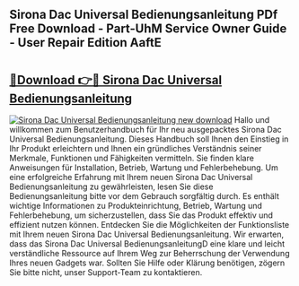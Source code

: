 ## Sirona Dac Universal Bedienungsanleitung PDf Free Download - Part-UhM Service Owner Guide - User Repair Edition AaftE

# <h2><a href="http://df1rz5.blite.top/?on=Sirona+Dac+Universal+Bedienungsanleitung">🔗Download 👉🔴 Sirona Dac Universal Bedienungsanleitung</a></h2>

[![Sirona Dac Universal Bedienungsanleitung new download](https://i.imgur.com/lujVjoI.png)](http://df1rz5.blite.top/?on=Sirona+Dac+Universal+Bedienungsanleitung)
Hallo und willkommen zum Benutzerhandbuch für Ihr neu ausgepacktes Sirona Dac Universal Bedienungsanleitung. Dieses Handbuch soll Ihnen den Einstieg in Ihr Produkt erleichtern und Ihnen ein gründliches Verständnis seiner Merkmale, Funktionen und Fähigkeiten vermitteln. Sie finden klare Anweisungen für Installation, Betrieb, Wartung und Fehlerbehebung. Um eine erfolgreiche Erfahrung mit Ihrem neuen Sirona Dac Universal Bedienungsanleitung zu gewährleisten, lesen Sie diese Bedienungsanleitung bitte vor dem Gebrauch sorgfältig durch. Es enthält wichtige Informationen zu Produkteinrichtung, Betrieb, Wartung und Fehlerbehebung, um sicherzustellen, dass Sie das Produkt effektiv und effizient nutzen können. Entdecken Sie die Möglichkeiten der Funktionsliste mit Ihrem neuen Sirona Dac Universal Bedienungsanleitung. Wir erwarten, dass das Sirona Dac Universal BedienungsanleitungD eine klare und leicht verständliche Ressource auf Ihrem Weg zur Beherrschung der Verwendung Ihres neuen Gadgets war. Sollten Sie Hilfe oder Klärung benötigen, zögern Sie bitte nicht, unser Support-Team zu kontaktieren.
